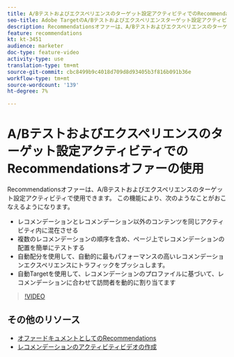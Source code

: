```yaml
---
title: A/Bテストおよびエクスペリエンスのターゲット設定アクティビティでのRecommendationsオファーの使用
seo-title: Adobe TargetのA/Bテストおよびエクスペリエンスターゲット設定アクティビティでのRecommendationsオファーの使用
description: Recommendationsオファーは、A/Bテストおよびエクスペリエンスのターゲット設定アクティビティで使用できます。
feature: recommendations
kt: kt-3451
audience: marketer
doc-type: feature-video
activity-type: use
translation-type: tm+mt
source-git-commit: cbc8499b9c4018d709d8d93405b3f816b091b36e
workflow-type: tm+mt
source-wordcount: '139'
ht-degree: 7%

---
```



# A/Bテストおよびエクスペリエンスのターゲット設定アクティビティでのRecommendationsオファーの使用

Recommendationsオファーは、A/Bテストおよびエクスペリエンスのターゲット設定アクティビティで使用できます。 この機能により、次のようなことがおこなえるようになります。

* レコメンデーションとレコメンデーション以外のコンテンツを同じアクティビティ内に混在させる
* 複数のレコメンデーションの順序を含め、ページ上でレコメンデーションの配置を簡単にテストする
* 自動配分を使用して、自動的に最もパフォーマンスの高いレコメンデーションエクスペリエンスにトラフィックをプッシュします。
* 自動Targetを使用して、レコメンデーションのプロファイルに基づいて、レコメンデーションに合わせて訪問者を動的に割り当てます

>[!VIDEO](https://video.tv.adobe.com/v/28878?quality=12)

## その他のリソース

* [オファードキュメントとしてのRecommendations](https://docs.adobe.com/content/help/en/target/using/recommendations/recommendations-as-an-offer.html)
* [レコメンデーションのアクティビティビデオの作成](create-a-recommendations-activity.md)
